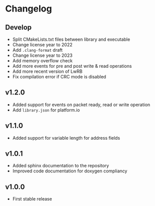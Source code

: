 # Changelog

## Develop

- Split CMakeLists.txt files between library and executable
- Change license year to 2022
- Add `.clang-format` draft
- Change license year to 2023
- Add memory overflow check
- Add more events for pre and post write & read operations
- Add more recent version of LwRB
- Fix compilation error if CRC mode is disabled

## v1.2.0

- Added support for events on packet ready, read or write operation
- Add `library.json` for platform.io

## v1.1.0

- Added support for variable length for address fields

## v1.0.1

- Added sphinx documentation to the repository
- Improved code documentation for doxygen compliancy

## v1.0.0

- First stable release
